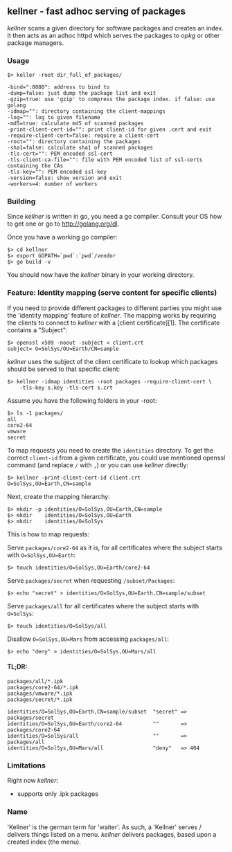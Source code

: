 ## kellner - fast adhoc serving of packages

*kellner* scans a given directory for software packages and creates an index.
It then acts as an adhoc httpd which serves the packages to *opkg* or other
package managers.

### Usage

    $> keller -root dir_full_of_packages/

    -bind=":8080": address to bind to
    -dump=false: just dump the package list and exit
    -gzip=true: use 'gzip' to compress the package index. if false: use golang
    -idmap="": directory containing the client-mappings
    -log="": log to given filename
    -md5=true: calculate md5 of scanned packages
    -print-client-cert-id="": print client-id for given .cert and exit
    -require-client-cert=false: require a client-cert
    -root="": directory containing the packages
    -sha1=false: calculate sha1 of scanned packages
    -tls-cert="": PEM encoded ssl-cert
    -tls-client-ca-file="": file with PEM encoded list of ssl-certs containing the CAs
    -tls-key="": PEM encoded ssl-key
    -version=false: show version and exit
    -workers=4: number of workers


### Building

Since *kellner* is written in go, you need a go compiler. Consult your OS how to
get one or go to http://golang.org/dl.

Once you have a working go compiler:

	$> cd kellner
	$> export GOPATH=`pwd`:`pwd`/vendor
	$> go build -v

You should now have the *kellner* binary in your working directory.

### Feature: Identity mapping (serve content for specific clients)

If you need to provide different packages to different parties you might use
the 'identity mapping' feature of *kellner*. The mapping works by requiring
the clients to connect to *kellner* with a [client certificate][1]. The
certificate contains a "Subject":

    $> openssl x509 -noout -subject < client.crt
    subject= O=SolSys/OU=Earth/CN=sample

*kellner* uses the subject of the client certificate to lookup which packages
should be served to that specific client:

    $> kellner -idmap identities -root packages -require-client-cert \
        -tls-key s.key -tls-cert s.crt

Assume you have the following folders in your -root:

    $> ls -1 packages/
    all
    core2-64
    vmware
    secret

To map requests you need to create the `identities` directory. To get the
correct `client-id` from a given certificate, you could use mentioned openssl
command (and replace `/` with `,`) or you can use *kellner* directly:

    $> kellner -print-client-cert-id client.crt
    O=SolSys,OU=Earth,CN=sample

Next, create the mapping hierarchy:

    $> mkdir -p identities/O=SolSys,OU=Earth,CN=sample
    $> mkdir    identities/O=SolSys,OU=Earth
    $> mkdir    identities/O=SolSys

This is how to map requests:


Serve `packages/core2-64` as it is, for all certificates where the subject
starts with `O=SolSys,OU=Earth`:

    $> touch identities/O=SolSys,OU=Earth/core2-64


Serve `packages/secret` when requesting `/subset/Packages`:

    $> echo "secret" > identities/O=SolSys,OU=Earth,CN=sample/subset


Serve `packages/all` for all certificates where the subject starts with
`O=SolSys`:

    $> touch identities/O=SolSys/all


Disallow `O=SolSys,OU=Mars` from accessing `packages/all`:

    $> echo "deny" > identities/O=SolSys,OU=Mars/all


#### TL;DR:

    packages/all/*.ipk
    packages/core2-64/*.ipk
    packages/vmware/*.ipk
    packages/secret/*.ipk

    identities/O=SolSys,OU=Earth,CN=sample/subset  "secret" => packages/secret
    identities/O=SolSys,OU=Earth/core2-64          ""       => packages/core2-64
    identities/O=SolSys/all                        ""       => packages/all
    identities/O=SolSys,OU=Mars/all                "deny"   => 404



### Limitations

Right now *kellner*:

- supports only .ipk packages


### Name

'Kellner' is the german term for 'waiter'. As such, a 'Kellner' serves /
delivers things listed on a menu. *kellner* delivers packages, based upon a
created index (the menu).

